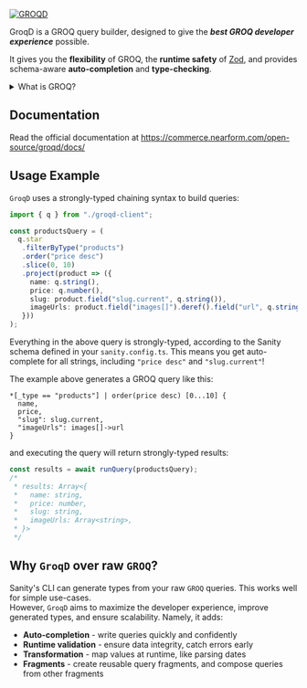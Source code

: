 [![GROQD](https://oss.nearform.com/api/banner?badge=groqd&bg=c99f46)](https://commerce.nearform.com/open-source/groqd)

GroqD is a GROQ query builder, designed to give the _**best GROQ developer experience**_ possible.

It gives you the **flexibility** of GROQ, the **runtime safety** of [Zod](https://github.com/colinhacks/zod), and provides schema-aware **auto-completion** and **type-checking**.

<details>
<summary>What is GROQ?</summary>

[GROQ is Sanity's open-source query language.](https://www.sanity.io/docs/groq)

> "It's a powerful and intuitive language that's easy to learn. With GROQ you can describe exactly what information your application needs, join information from several sets of documents, and stitch together a very specific response with only the exact fields you need."

</details>

## Documentation

Read the official documentation at https://commerce.nearform.com/open-source/groqd/docs/

## Usage Example
`GroqD` uses a strongly-typed chaining syntax to build queries:

```ts
import { q } from "./groqd-client";

const productsQuery = (
  q.star
   .filterByType("products")
   .order("price desc")
   .slice(0, 10)
   .project(product => ({
     name: q.string(),
     price: q.number(),
     slug: product.field("slug.current", q.string()),
     imageUrls: product.field("images[]").deref().field("url", q.string())
   }))
);
```

Everything in the above query is strongly-typed, according to the Sanity schema defined in your `sanity.config.ts`.  This means you get auto-complete for all strings, including `"price desc"` and `"slug.current"`!

The example above generates a GROQ query like this:

```groq
*[_type == "products"] | order(price desc) [0...10] {
  name,
  price,
  "slug": slug.current,
  "imageUrls": images[]->url
}
```

and executing the query will return strongly-typed results:

```ts
const results = await runQuery(productsQuery);
/*
 * results: Array<{ 
 *   name: string,
 *   price: number,
 *   slug: string,
 *   imageUrls: Array<string>,
 * }>
 */
```


## Why `GroqD` over raw `GROQ`?

Sanity's CLI can generate types from your raw `GROQ` queries. This works well for simple use-cases.  
However, `GroqD` aims to maximize the developer experience, improve generated types, and ensure scalability. Namely, it adds:

- **Auto-completion** - write queries quickly and confidently
- **Runtime validation** - ensure data integrity, catch errors early
- **Transformation** - map values at runtime, like parsing dates
- **Fragments** - create reusable query fragments, and compose queries from other fragments
